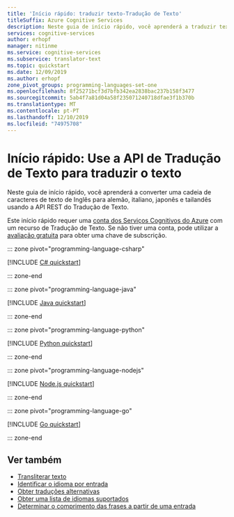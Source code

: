 ```yaml
---
title: 'Início rápido: traduzir texto-Tradução de Texto'
titleSuffix: Azure Cognitive Services
description: Neste guia de início rápido, você aprenderá a traduzir texto usando o API de Tradução de Texto.
services: cognitive-services
author: erhopf
manager: nitinme
ms.service: cognitive-services
ms.subservice: translator-text
ms.topic: quickstart
ms.date: 12/09/2019
ms.author: erhopf
zone_pivot_groups: programming-languages-set-one
ms.openlocfilehash: 8f25271bcf3d7bfb342ea2838bac237b158f3477
ms.sourcegitcommit: 5ab4f7a81d04a58f235071240718dfae3f1b370b
ms.translationtype: MT
ms.contentlocale: pt-PT
ms.lasthandoff: 12/10/2019
ms.locfileid: "74975708"
---
```

# <a name="quickstart-use-the-translator-text-api-to-translate-text"></a>Início rápido: Use a API de Tradução de Texto para traduzir o texto

Neste guia de início rápido, você aprenderá a converter uma cadeia de caracteres de texto de Inglês para alemão, italiano, japonês e tailandês usando a API REST do Tradução de Texto.

Este início rápido requer uma [conta dos Serviços Cognitivos do Azure](https://docs.microsoft.com/azure/cognitive-services/cognitive-services-apis-create-account) com um recurso de Tradução de Texto. Se não tiver uma conta, pode utilizar a [avaliação gratuita](https://azure.microsoft.com/try/cognitive-services/) para obter uma chave de subscrição.

::: zone pivot="programming-language-csharp"

[!INCLUDE [C# quickstart](includes/translate-csharp.md)]

::: zone-end

::: zone pivot="programming-language-java"

[!INCLUDE [Java quickstart](includes/translate-java.md)]

::: zone-end

::: zone pivot="programming-language-python"

[!INCLUDE [Python quickstart](includes/translate-python.md)]

::: zone-end

::: zone pivot="programming-language-nodejs"

[!INCLUDE [Node.js quickstart](includes/translate-nodejs.md)]

::: zone-end

::: zone pivot="programming-language-go"

[!INCLUDE [Go quickstart](includes/translate-go.md)]

::: zone-end

## <a name="see-also"></a>Ver também

* [Transliterar texto](quickstart-transliterate.md)
* [Identificar o idioma por entrada](quickstart-detect.md)
* [Obter traduções alternativas](quickstart-dictionary.md)
* [Obter uma lista de idiomas suportados](quickstart-languages.md)
* [Determinar o comprimento das frases a partir de uma entrada](quickstart-sentences.md)
